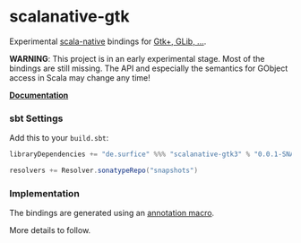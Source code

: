 # scalanative-gtk
Experimental [scala-native](https://github.com/scala-native/scala-native) bindings for [Gtk+, GLib, ...](https://www.gtk.org).

**WARNING**: This project is in an early experimental stage. Most of the bindings are still missing. The API and especially the semantics for GObject access in Scala may change any time!

**[Documentation](https://jokade.github.io/scalanative-gtk/)**

### sbt Settings
Add this to your `build.sbt`:
```scala
libraryDependencies += "de.surfice" %%% "scalanative-gtk3" % "0.0.1-SNAPSHOT"

resolvers += Resolver.sonatypeRepo("snapshots")
```

### Implementation
The bindings are generated using an [annotation macro](https://github.com/jokade/scalanative-obj-interop).

More details to follow.
